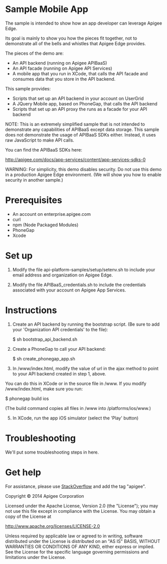 # Sample Mobile App

The sample is intended to show how an app developer can leverage Apigee Edge.

Its goal is mainly to show you how the pieces fit together, not to 
demonstrate all of the bells and whistles that Apigee Edge provides. 

The pieces of the demo are:

* An API backend (running on Apigee APIBaaS)
* An API facade (running on Apigee API Services)
* A mobile app that you run in XCode, that calls the API 
facade and consumes data that you store in the API backend.

This sample provides:

* Scripts that set up an API backend in your account on UserGrid
* A JQuery Mobile app, based on PhoneGap, that calls the API backend
* Scripts that set up an API proxy the runs as a facade for your API backend

NOTE: This is an extremely simplified sample that is not intended to 
demonstrate any capabilities of APIBaaS except data storage. This
sample does not demonstrate the usage of APIBaaS SDKs either. Instead,
it uses raw JavaScript to make API calls.

You can find the APIBaaS SDKs here:

http://apigee.com/docs/app-services/content/app-services-sdks-0

WARNING: For simplicity, this demo disables security. Do not use this demo
in a production Apigee Edge environment. (We will show you how to enable
security in another sample.)

# Prerequisites

<!-- Get versions, links, and stuff -->

* An account on enterprise.apigee.com
* curl
* npm (Node Packaged Modules)
* PhoneGap
* Xcode

# Set up

1. Modify the file api-platform-samples/setup/setenv.sh to include
   your email address and organization on Apigee Edge.

2. Modify the file APIBaaS_credentials.sh to include the
   credentials associated with your account on Apigee App Services.

# Instructions

1. Create an API backend by running the bootstrap script. 
   (Be sure to add your 'Organization API credentials' to the file):

   $ sh bootstrap_api_backend.sh

2. Create a PhoneGap to call your API backend:

   $ sh create_phonegap_app.sh

4. In /www/index.html, modify the value of url in the ajax method to 
   point to your API backend created in step 1, above.

  You can do this in XCode or in the source file in /www. If you modify
  /www/index.html, make sure you run:
  
  $ phonegap build ios
  
  (The build command copies all files in /www into /platforms/ios/www.)  

5. In XCode, run the app iOS simulator (select the 'Play' button)

# Troubleshooting

We'll put some troubleshooting steps in here.

# Get help

For assistance, please use [StackOverflow](http://stackoverflow.com/tags/apigee) and add the tag "apigee".

Copyright © 2014 Apigee Corporation

Licensed under the Apache License, Version 2.0 (the "License"); you may not use
this file except in compliance with the License. You may obtain a copy
of the License at

http://www.apache.org/licenses/LICENSE-2.0

Unless required by applicable law or agreed to in writing, software
distributed under the License is distributed on an "AS IS" BASIS,
WITHOUT WARRANTIES OR CONDITIONS OF ANY KIND, either express or implied.
See the License for the specific language governing permissions and
limitations under the License.